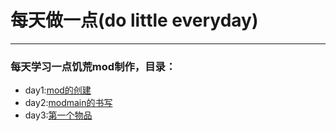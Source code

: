 # 每天做一点(do little everyday)
-----
### 每天学习一点饥荒mod制作，目录：
- day1:[mod的创建](./day1.md)
- day2:[modmain的书写](./day2.md)
- day3:[第一个物品](./day3.md)